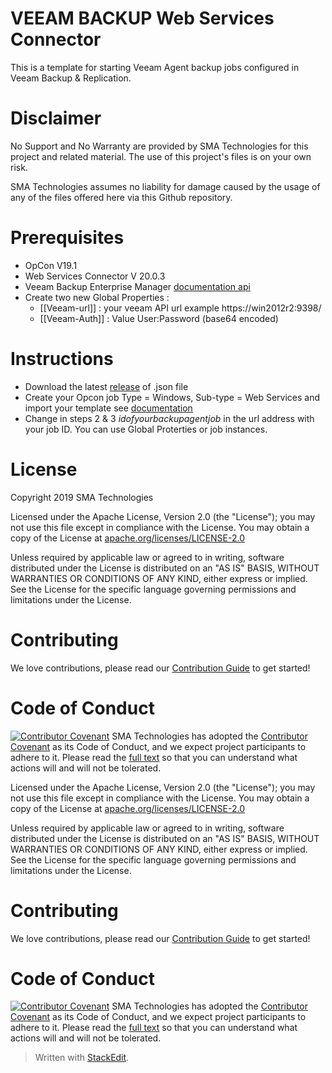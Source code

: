 # VEEAM BACKUP Web Services Connector
This is a template for starting Veeam Agent backup jobs configured in Veeam Backup & Replication.

# Disclaimer
No Support and No Warranty are provided by SMA Technologies for this project and related material. The use of this project's files is on your own risk.

SMA Technologies assumes no liability for damage caused by the usage of any of the files offered here via this Github repository.

# Prerequisites
- OpCon V19.1
- Web Services Connector V 20.0.3 
- Veeam Backup Enterprise Manager  [documentation api](https://helpcenter.veeam.com/docs/backup/rest/overview.html?ver=100)
- Create two new Global Properties : 
  - [[Veeam-url]] : your veeam API url  example https://win2012r2:9398/
  - [[Veeam-Auth]] : Value User:Password (base64 encoded) 

# Instructions
- Download the latest [release](https://github.com/SMATechnologies/veeam-webservicestemplate/releases/tag/V1.0)  of .json file 
- Create your Opcon job Type = Windows, Sub-type = Web Services and import your template see [documentation](https://github.com/SMATechnologies/veeam-webservicestemplate/blob/master/Documentation/Veeam-backup-agent-instructions.docx)
- Change in steps 2 & 3 *idofyourbackupagentjob* in the url address with your job ID. You can use Global Proterties or job instances. 


# License
Copyright 2019 SMA Technologies

Licensed under the Apache License, Version 2.0 (the "License");
you may not use this file except in compliance with the License.
You may obtain a copy of the License at [apache.org/licenses/LICENSE-2.0](http://www.apache.org/licenses/LICENSE-2.0)

Unless required by applicable law or agreed to in writing, software
distributed under the License is distributed on an "AS IS" BASIS,
WITHOUT WARRANTIES OR CONDITIONS OF ANY KIND, either express or implied.
See the License for the specific language governing permissions and
limitations under the License.

# Contributing
We love contributions, please read our [Contribution Guide](CONTRIBUTING.md) to get started!

# Code of Conduct
[![Contributor Covenant](https://img.shields.io/badge/Contributor%20Covenant-v2.0%20adopted-ff69b4.svg)](code-of-conduct.md)
SMA Technologies has adopted the [Contributor Covenant](CODE_OF_CONDUCT.md) as its Code of Conduct, and we expect project participants to adhere to it. Please read the [full text](CODE_OF_CONDUCT.md) so that you can understand what actions will and will not be tolerated.

Licensed under the Apache License, Version 2.0 (the "License");
you may not use this file except in compliance with the License.
You may obtain a copy of the License at [apache.org/licenses/LICENSE-2.0](http://www.apache.org/licenses/LICENSE-2.0)

Unless required by applicable law or agreed to in writing, software
distributed under the License is distributed on an "AS IS" BASIS,
WITHOUT WARRANTIES OR CONDITIONS OF ANY KIND, either express or implied.
See the License for the specific language governing permissions and
limitations under the License.

# Contributing
We love contributions, please read our [Contribution Guide](CONTRIBUTING.md) to get started!

# Code of Conduct
[![Contributor Covenant](https://img.shields.io/badge/Contributor%20Covenant-v2.0%20adopted-ff69b4.svg)](code-of-conduct.md)
SMA Technologies has adopted the [Contributor Covenant](CODE_OF_CONDUCT.md) as its Code of Conduct, and we expect project participants to adhere to it. Please read the [full text](CODE_OF_CONDUCT.md) so that you can understand what actions will and will not be tolerated.


> Written with [StackEdit](https://stackedit.io/).
